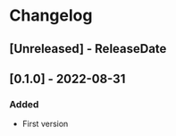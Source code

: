 # Changelog

<!-- next-header -->

## [Unreleased] - ReleaseDate

## [0.1.0] - 2022-08-31
### Added
- First version
